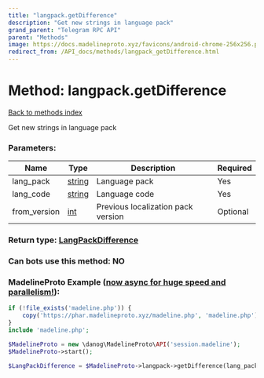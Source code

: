 ```yaml
---
title: "langpack.getDifference"
description: "Get new strings in language pack"
grand_parent: "Telegram RPC API"
parent: "Methods"
image: https://docs.madelineproto.xyz/favicons/android-chrome-256x256.png
redirect_from: /API_docs/methods/langpack_getDifference.html
---
```

# Method: langpack.getDifference
[Back to methods index](index.html)



Get new strings in language pack

### Parameters:

| Name     |    Type       | Description | Required |
|----------|---------------|-------------|----------|
|lang\_pack|[string](/API_docs/types/string.html) | Language pack | Yes|
|lang\_code|[string](/API_docs/types/string.html) | Language code | Yes|
|from\_version|[int](/API_docs/types/int.html) | Previous localization pack version | Optional|


### Return type: [LangPackDifference](/API_docs/types/LangPackDifference.html)

### Can bots use this method: **NO**


### MadelineProto Example ([now async for huge speed and parallelism!](https://docs.madelineproto.xyz/docs/ASYNC.html)):


```php
if (!file_exists('madeline.php')) {
    copy('https://phar.madelineproto.xyz/madeline.php', 'madeline.php');
}
include 'madeline.php';

$MadelineProto = new \danog\MadelineProto\API('session.madeline');
$MadelineProto->start();

$LangPackDifference = $MadelineProto->langpack->getDifference(lang_pack: 'string', lang_code: 'string', from_version: int, );
```

